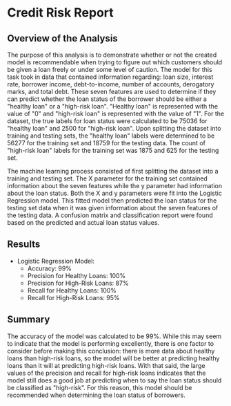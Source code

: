 # Credit Risk Report

## Overview of the Analysis

The purpose of this analysis is to demonstrate whether or not the created model is recommendable when trying to figure out which customers should be given a loan freely or under some level of caution. The model for this task took in data that contained information regarding: loan size, interest rate, borrower income, debt-to-income, number of accounts, derogatory marks, and total debt. These seven features are used to determine if they can predict whether the loan status of the borrower should be either a "healthy loan" or a "high-risk loan". "Healthy loan" is represented with the value of "0" and "high-risk loan" is represented with the value of "1". For the dataset, the true labels for loan status were calculated to be 75036 for "healthy loan" and 2500 for "high-risk loan". Upon splitting the dataset into training and testing sets, the "healthy loan" labels were determined to be 56277 for the training set and 18759 for the testing data. The count of "high-risk loan" labels for the training set was 1875 and 625 for the testing set. 

The machine learning process consisted of first splitting the dataset into a training and testing set. The X parameter for the training set contained information about the seven features while the y parameter had information about the loan status. Both the X and y parameters were fit into the Logistic Regression model. This fitted model then predicted the loan status for the testing set data when it was given information about the seven features of the testing data. A confusion matrix and classification report were found based on the predicted and actual loan status values.


## Results

* Logistic Regression Model:
    * Accuracy: 99%
    * Precision for Healthy Loans: 100%
    * Precision for High-Risk Loans: 87%
    * Recall for Healthy Loans: 100%
    * Recall for High-Risk Loans: 95% 


## Summary

The accuracy of the model was calculated to be 99%. While this may seem to indicate that the model is performing excellently, there is one factor to consider before making this conclusion: there is more data about healthy loans than high-risk loans, so the model will be better at predicting healthy loans than it will at predicting high-risk loans. With that said, the large values of the precision and recall for high-risk loans indicates that the model still does a good job at predicting when to say the loan status should be classified as "high-risk". For this reason, this model should be recommended when determining the loan status of borrowers.  

